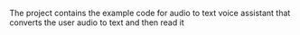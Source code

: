 The project contains the example code for audio to text voice assistant that converts the user audio to text and then read it 
